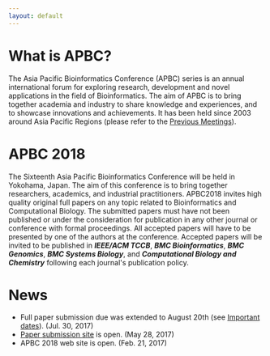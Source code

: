 ```yaml
---
layout: default
---
```

# What is APBC?

The Asia Pacific Bioinformatics Conference (APBC) series is an annual international forum for exploring research, development and novel applications in the field of Bioinformatics. The aim of APBC is to bring together academia and industry to share knowledge and experiences, and to showcase innovations and achievements. It has been held since 2003 around Asia Pacific Regions (please refer to the [Previous Meetings](http://homepage.cs.latrobe.edu.au/ypchen/APBChomepage.htm)).

# APBC 2018

The Sixteenth Asia Pacific Bioinformatics Conference will be held in Yokohama, Japan. The aim of this conference is to bring together researchers, academics, and industrial practitioners. APBC2018 invites high quality original full papers on any topic related to Bioinformatics and Computational Biology. The submitted papers must have not been published or under the consideration for publication in any other journal or conference with formal proceedings. All accepted papers will have to be presented by one of the authors at the conference. Accepted papers will be invited to be published in **_IEEE/ACM TCCB_**, **_BMC Bioinformatics_**, **_BMC Genomics_**, **_BMC Systems Biology_**, and **_Computational Biology and Chemistry_** following each journal's publication policy.


# News

* Full paper submission due was extended to August 20th (see [Important dates](/deadlines.html)). (Jul. 30, 2017)
* [Paper submission site](https://www.easychair.org/conferences/?conf=apbc2018) is open. (May 28, 2017)
* APBC 2018 web site is open. (Feb. 21, 2017)

<!-- {% for post in site.posts %} -->
<!-- * [{{ post.title }}]({{ site.baseurl}}{{ post.url }}) ({{ post.date | date_to_string }}) -->
<!-- {% endfor %} -->

